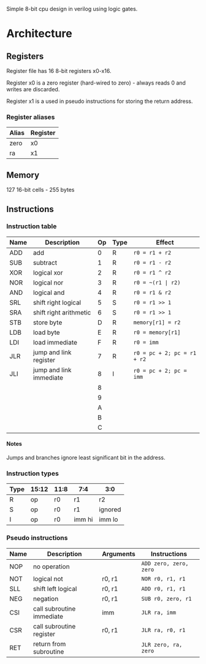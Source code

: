 
Simple 8-bit cpu design in verilog using logic gates.

# Architecture

## Registers

Register file has 16 8-bit registers x0-x16.

Register x0 is a zero register (hard-wired to zero) - always reads 0 and writes are discarded.

Register x1 is a used in pseudo instructions for storing the return address.

### Register aliases

| Alias | Register |
| --- | --- |
| zero | x0 |
| ra | x1 |

## Memory

127 16-bit cells - 255 bytes

## Instructions

### Instruction table

| Name | Description | Op | Type | Effect |
| --- | --- | --- | --- | --- |
| ADD | add | 0 | R | `r0 = r1 + r2` |
| SUB | subtract | 1 | R | `r0 = r1 - r2` |
| XOR | logical xor | 2 | R | `r0 = r1 ^ r2` |
| NOR | logical nor | 3 | R | `r0 = ~(r1 \| r2)` |
| AND | logical and | 4 | R | `r0 = r1 & r2` |
| SRL | shift right logical | 5 | S | `r0 = r1 >> 1` |
| SRA | shift right arithmetic | 6 | S | `r0 = r1 >> 1` |
| STB | store byte | D | R | `memory[r1] = r2` |
| LDB | load byte | E | R | `r0 = memory[r1]` |
| LDI | load immediate | F | R | `r0 = imm` |
| JLR | jump and link register | 7 | R | `r0 = pc + 2; pc = r1 + r2` |
| JLI | jump and link immediate | 8 | I | `r0 = pc + 2; pc = imm` |
| | | 8 | | |
| | | 9 | | |
| | | A | | |
| | | B | | |
| | | C | | |

#### Notes
Jumps and branches ignore least significant bit in the address.

### Instruction types

| Type | 15:12 | 11:8 | 7:4 | 3:0 |
| --- | --- | --- | --- | --- |
| R | op | r0 | r1 | r2 |
| S | op | r0 | r1 | ignored  |
| I | op | r0 | imm hi | imm lo |

### Pseudo instructions

| Name | Description | Arguments | Instructions |
| --- | --- | --- | --- |
| NOP | no operation | | `ADD zero, zero, zero` |
| NOT | logical not | r0, r1 | `NOR r0, r1, r1` |
| SLL | shift left logical | r0, r1 | `ADD r0, r1, r1` |
| NEG | negation | r0, r1 | `SUB r0, zero, r1` |
| CSI | call subroutine immediate | imm | `JLR ra, imm`
| CSR | call subroutine register | r0, r1 | `JLR ra, r0, r1` |
| RET | return from subroutine | | `JLR zero, ra, zero` |

